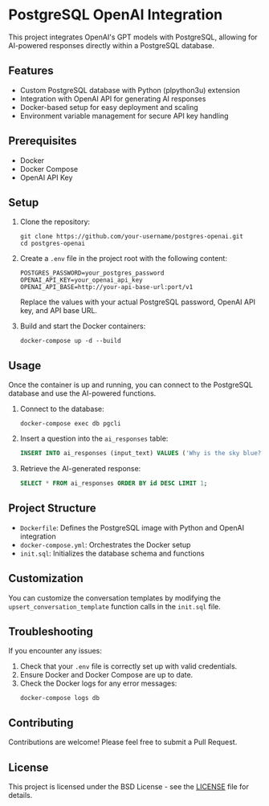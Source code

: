 # PostgreSQL OpenAI Integration

This project integrates OpenAI's GPT models with PostgreSQL, allowing for AI-powered responses directly within a PostgreSQL database.

## Features

- Custom PostgreSQL database with Python (plpython3u) extension
- Integration with OpenAI API for generating AI responses
- Docker-based setup for easy deployment and scaling
- Environment variable management for secure API key handling

## Prerequisites

- Docker
- Docker Compose
- OpenAI API Key

## Setup

1. Clone the repository:
   ```
   git clone https://github.com/your-username/postgres-openai.git
   cd postgres-openai
   ```

2. Create a `.env` file in the project root with the following content:
   ```
   POSTGRES_PASSWORD=your_postgres_password
   OPENAI_API_KEY=your_openai_api_key
   OPENAI_API_BASE=http://your-api-base-url:port/v1
   ```

   Replace the values with your actual PostgreSQL password, OpenAI API key, and API base URL.

3. Build and start the Docker containers:
   ```
   docker-compose up -d --build
   ```

## Usage

Once the container is up and running, you can connect to the PostgreSQL database and use the AI-powered functions.

1. Connect to the database:
   ```
   docker-compose exec db pgcli
   ```

2. Insert a question into the `ai_responses` table:
   ```sql
   INSERT INTO ai_responses (input_text) VALUES ('Why is the sky blue?');
   ```

3. Retrieve the AI-generated response:
   ```sql
   SELECT * FROM ai_responses ORDER BY id DESC LIMIT 1;
   ```

## Project Structure

- `Dockerfile`: Defines the PostgreSQL image with Python and OpenAI integration
- `docker-compose.yml`: Orchestrates the Docker setup
- `init.sql`: Initializes the database schema and functions

## Customization

You can customize the conversation templates by modifying the `upsert_conversation_template` function calls in the `init.sql` file.

## Troubleshooting

If you encounter any issues:

1. Check that your `.env` file is correctly set up with valid credentials.
2. Ensure Docker and Docker Compose are up to date.
3. Check the Docker logs for any error messages:
   ```
   docker-compose logs db
   ```

## Contributing

Contributions are welcome! Please feel free to submit a Pull Request.

## License

This project is licensed under the BSD License - see the [LICENSE](LICENSE) file for details.
